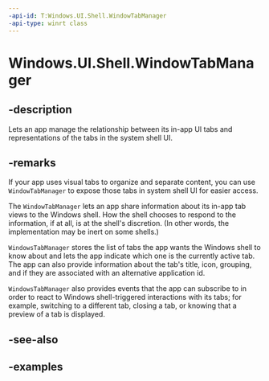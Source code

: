 ```yaml
---
-api-id: T:Windows.UI.Shell.WindowTabManager
-api-type: winrt class
---
```


# Windows.UI.Shell.WindowTabManager

<!--
public sealed class WindowTabManager
-->

## -description

Lets an app manage the relationship between its in-app UI tabs and representations of the tabs in the system shell UI.

## -remarks

If your app uses visual tabs to organize and separate content, you can use `WindowTabManager` to expose those tabs in system shell UI for easier access.

The `WindowTabManager` lets an app share information about its in-app tab views to the Windows shell. How the shell chooses to respond to the information, if at all, is at the shell's discretion. (In other words, the implementation may be inert on some shells.)

`WindowsTabManager` stores the list of tabs the app wants the Windows shell to know about and lets the app indicate which one is the currently active tab. The app can also provide information about the tab's title, icon, grouping, and if they are associated with an alternative application id.

`WindowsTabManager` also provides events that the app can subscribe to in order to react to Windows shell-triggered interactions with its tabs; for example, switching to a different tab, closing a tab, or knowing that a preview of a tab is displayed.

## -see-also

## -examples
